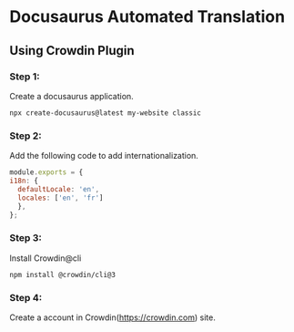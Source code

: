 # Docusaurus Automated Translation

## Using Crowdin Plugin 
### Step 1: 
  Create a docusaurus application.
  ```
  npx create-docusaurus@latest my-website classic
  ```
  
### Step 2:
  Add the following code to add internationalization.
  ``` js title="docusaurus.config.js"
  module.exports = {
  i18n: {
    defaultLocale: 'en',
    locales: ['en', 'fr']
    },
  };
  ```
### Step 3:
  Install Crowdin@cli 
  ```
  npm install @crowdin/cli@3
  ```
### Step 4:
  Create a account in Crowdin(https://crowdin.com) site.
